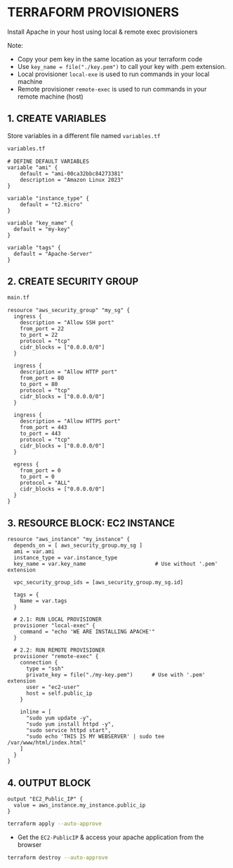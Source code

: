 # TERRAFORM PROVISIONERS
Install Apache in your host using local & remote exec provisioners

Note:
* Copy your pem key in the same location as your terraform code
* Use `key_name = file("./key.pem")` to call your key with .pem extension.
* Local provisioner `local-exe` is used to run commands in your local machine
* Remote provisioner `remote-exec` is used to run commands in your remote machine (host)

## 1. CREATE VARIABLES
Store variables in a different file named `variables.tf`
```sh
variables.tf
```
```hcl
# DEFINE DEFAULT VARIABLES
variable "ami" {
    default = "ami-00ca32bbc84273381"
    description = "Amazon Linux 2023"
}  

variable "instance_type" {
    default = "t2.micro"
}

variable "key_name" {
  default = "my-key"
}

variable "tags" {
  default = "Apache-Server"  
}
```

## 2. CREATE SECURITY GROUP
```sh
main.tf
```
```hcl
resource "aws_security_group" "my_sg" {
  ingress {
    description = "Allow SSH port"
    from_port = 22
    to_port = 22
    protocol = "tcp"
    cidr_blocks = ["0.0.0.0/0"]
  }

  ingress {
    description = "Allow HTTP port"
    from_port = 80
    to_port = 80
    protocol = "tcp"
    cidr_blocks = ["0.0.0.0/0"]
  }
  
  ingress {
    description = "Allow HTTPS port"
    from_port = 443
    to_port = 443
    protocol = "tcp"
    cidr_blocks = ["0.0.0.0/0"]
  }

  egress {
    from_port = 0
    to_port = 0
    protocol = "ALL"
    cidr_blocks = ["0.0.0.0/0"]    
  }
}
```

## 3. RESOURCE BLOCK: EC2 INSTANCE
```hcl
resource "aws_instance" "my_instance" {
  depends_on = [ aws_security_group.my_sg ]
  ami = var.ami
  instance_type = var.instance_type
  key_name = var.key_name                      # Use without '.pem' extension
  
  vpc_security_group_ids = [aws_security_group.my_sg.id]

  tags = {
    Name = var.tags
  }  

  # 2.1: RUN LOCAL PROVISIONER
  provisioner "local-exec" {
    command = "echo 'WE ARE INSTALLING APACHE'"
  }

  # 2.2: RUN REMOTE PROVISIONER
  provisioner "remote-exec" {
    connection {
      type = "ssh"
      private_key = file("./my-key.pem")      # Use with '.pem' extension
      user = "ec2-user"
      host = self.public_ip
    }

    inline = [
      "sudo yum update -y",
      "sudo yum install httpd -y",
      "sudo service httpd start",
      "sudo echo 'THIS IS MY WEBSERVER' | sudo tee /var/www/html/index.html"
    ]
  }
}
```

## 4. OUTPUT BLOCK
```hcl
output "EC2_Public_IP" {
  value = aws_instance.my_instance.public_ip
}
```
```sh
terraform apply --auto-approve
```
* Get the `EC2-PublicIP` & access your apache application from the browser

```sh
terraform destroy --auto-approve
```
